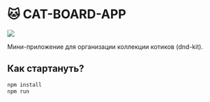 # 🐱 CAT-BOARD-APP

<img src="https://media.gifdb.com/sakamoto-cat-anime-sleep-ouo9zvwh4opkja3y.gif"/>

Мини-приложение для организации коллекции котиков (dnd-kit).

## Как стартануть?

```bash
npm install
npm run
